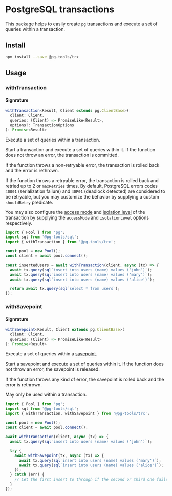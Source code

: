 # PostgreSQL transactions

This package helps to easily create `pg` [transactions](https://node-postgres.com/features/transactions) and execute a set of queries within a transaction.

## Install

```bash
npm install --save @pg-tools/trx
```

## Usage

### withTransaction

#### Signrature

```ts
withTransaction<Result, Client extends pg.ClientBase>(
  client: Client,
  queries: (Client) => PromiseLike<Result>,
  options?: TransactionOptions
): Promise<Result>
```

Execute a set of queries within a transaction.

Start a transaction and execute a set of queries within it.
If the function does not throw an error, the transaction is committed.

If the function throws a non-retryable error, the transaction is rolled back and the error is rethrown.

If the function throws a retryable error, the transaction is rolled back and retried up to 2 or `maxRetries` times.
By default, PostgreSQL errors codes `40001` (serialization failure) and `40P01` (deadlock detected) are considered to be retryable,
but you may customize the behavior by supplying a custom `shouldRetry` predicate.

You may also configure the [access mode](https://www.postgresql.org/docs/current/sql-set-transaction.html) and [isolation level](https://www.postgresql.org/docs/current/transaction-iso.html) of the transaction by supplying the `accessMode` and `isolationLevel` options respectively.

```typescript
import { Pool } from 'pg';
import sql from '@pg-tools/sql';
import { withTransaction } from '@pg-tools/trx';

const pool = new Pool();
const client = await pool.connect();

const insertedUsers = await withTransaction(client, async (tx) => {
  await tx.query(sql`insert into users (name) values ('john')`);
  await tx.query(sql`insert into users (name) values ('mary')`);
  await tx.query(sql`insert into users (name) values ('alice')`);

  return await tx.query(sql`select * from users`);
});
```

### withSavepoint

#### Signrature

```ts
withSavepoint<Result, Client extends pg.ClientBase>(
  client: Client,
  queries: (Client) => PromiseLike<Result>
): Promise<Result>
```

Execute a set of queries within a [savepoint](https://www.postgresql.org/docs/current/sql-savepoint.html).

Start a savepoint and execute a set of queries within it. If the function does not throw an error, the savepoint is released.

If the function throws any kind of error, the savepoint is rolled back and the error is rethrown.

May only be used within a transaction.

```ts
import { Pool } from 'pg';
import sql from '@pg-tools/sql';
import { withTransaction, withSavepoint } from '@pg-tools/trx';

const pool = new Pool();
const client = await pool.connect();

await withTransaction(client, async (tx) => {
  await tx.query(sql`insert into users (name) values ('john')`);

  try {
    await withSavepoint(tx, async (tx) => {
      await tx.query(sql`insert into users (name) values ('mary')`);
      await tx.query(sql`insert into users (name) values ('alice')`);
    });
  } catch (err) {
    // Let the first insert to through if the second or third one fails.
  }
});
```
